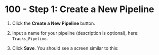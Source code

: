 # 100 - Step 1: Create a New Pipeline

1. Click the **Create a New Pipeline** button.

2. Input a name for your pipeline (description is optional), here: ```Tracks_Pipeline```.

3. Click **Save**. You should see a screen similar to this:


